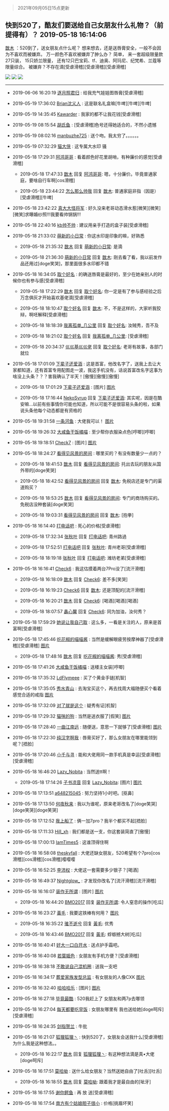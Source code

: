 > 2021年09月05日15点更新
<link rel="stylesheet" href="https://cdn.jsdelivr.net/gh/taotie6/sampleJSON@main/css/photo_show.css">


 ## 快到520了，酷友们要送给自己女朋友什么礼物？（前提得有）？ 2019-05-18 16:14:06

 [㪚木](https://www.coolapk.com/feed/11782335?shareKey=Zjk2Yzg2MDMwNmJmNjEzMTc0YjA~) ：520到了，送女朋友点什么呢？
想来想去，还是送唇膏安全，一般不会因为不喜欢而被嫌弃。
万一颜色不喜欢被嫌弃了肿么办？
简单，
来一套超级限量款 27只装，
15只娇兰限量，
还有12只巴宝莉、tf、迪奥、阿玛尼、纪梵希、兰蔻等限量综合。
被嫌弃<!--break-->？不存在滴[受虐滑稽][受虐滑稽][受虐滑稽] 

<div class="album">
<img class="img-item" src="http://image.coolapk.com/feed/2019/0518/16/1081091_7200_5639@1080x1440.jpg" />
<img class="img-item" src="http://image.coolapk.com/feed/2019/0518/16/1081091_7241_0242@1080x1440.jpg" />
<img class="img-item" src="http://image.coolapk.com/feed/2019/0518/16/1081091_7243_6578@985x1314.jpg" />
</div>

 ------- 

- 2019-06-06 16:20:19 [逐月照君归](uid=1370918) : 给我充气娃娃图唇膏[受虐滑稽] 

- 2019-05-19 17:36:02 [Brian沈义人](uid=886080) : 这是联名礼盒嘛[牛啤][牛啤][牛啤] 

- 2019-05-19 14:35:45 [Kawarder](uid=1289463) : 我家的都不让我花钱[受虐滑稽] 

- 2019-05-19 08:15:54 [胡氏鱼](uid=2279871) : [受虐滑稽]色号还得她适合的，不然小遗憾 

- 2019-05-19 08:02:16 [manbuzhe725](uid=2258784) : 送个吻。我太穷了。。。。。。 

- 2019-05-19 07:32:29 [猫大侠](uid=692666) : 这专属大水印 骚 

- 2019-05-18 17:29:31 [阿鸿哥哥](uid=853743) : 看着颜色好花里胡哨，有种廉价的感觉[受虐滑稽] 

    - 2019-05-18 17:47:33 [㪚木](uid=1081091) 回复 [阿鸿哥哥](uid=853743): 嗯，十分廉价。毕竟普通家庭，要啥自行车啊[cos滑稽] 

    - 2019-05-18 23:44:22 [怎么那么帅我](uid=1421130) 回复 [㪚木](uid=1081091): 普通家庭非指（因是）[受虐滑稽][牛啤] 

- 2019-05-18 23:42:22 [真大大怪将军](uid=1179270) : 好久没来老哥动态滑水惹[微笑][微笑][微笑]求曝婚纱照!!!我要看帅锅锅!!! 

- 2019-05-18 22:40:16 [kb帅不帅](uid=1534346) : 建议用亲手打造的盒子装[受虐滑稽] 

- 2019-05-18 21:33:02 [萌新的小日常](uid=1139593) : 你这水印是印象的嘛，好熟悉 

    - 2019-05-18 21:35:32 [㪚木](uid=1081091) 回复 [萌新的小日常](uid=1139593): 是滴 

    - 2019-05-18 21:36:30 [萌新的小日常](uid=1139593) 回复 [㪚木](uid=1081091): 刚去看了看，我以前发作品还用过[doge笑哭]，那里面很多水印都不错 

- 2019-05-18 16:34:05 [取个好名](uid=1277417) : 的确送唇膏是最好的，至少在她亲别人的时候你也有参与感[受虐滑稽] 

    - 2019-05-18 17:22:29 [㪚木](uid=1081091) 回复 [取个好名](uid=1277417): 你一定是有了参与感经验之后万念俱灰才开始喜欢基佬滴[受虐滑稽] 

    - 2019-05-18 18:10:47 [取个好名](uid=1277417) 回复 [㪚木](uid=1081091): 不，不是这样的，大家听我狡辩，啊呸解释[受虐滑稽] 

    - 2019-05-18 18:18:39 [我离孤单_几公里](uid=2441122) 回复 [取个好名](uid=1277417): 汝贼秀，吾不及 

    - 2019-05-18 18:21:02 [取个好名](uid=1277417) 回复 [我离孤单_几公里](uid=2441122): [受虐滑稽] 

    - 2019-05-18 20:34:37 [巛巛基巛巛佬](uid=1483975) 回复 [取个好名](uid=1277417): 老哥有故事，各部门就位 

- 2019-05-18 17:01:09 [下辈子还爱涵](uid=2318773) : 这是首富，他改名字了，送我上去让大家都知道，还有首富专用配图走一波，我这手机没有，话说首富改名字这事为啥没上头条？？？害我确认了半天！[傲慢][傲慢][傲慢] 

    - 2019-05-18 17:01:29 [下辈子还爱涵](uid=2318773) : [图片] [图片](http://image.coolapk.com/feed/2019/0318/08/760833_1552867556_6767@222x296.gif)

    - 2019-05-18 17:16:44 [NekoSyrup](uid=1868243) 回复 [下辈子还爱涵](uid=2318773): 其实呢，因是在酷安嘛…以前有些事情你可能也知道，所以可能不是很容易头条的啦，如果说头条他每个动态都是有资格的 

- 2019-05-18 19:31:58 [一条河鱼](uid=1797408) : 大佬我可以！ [图片](http://image.coolapk.com/feed/2019/0512/22/1049779_2887_3076@566x411.jpg)

- 2019-05-18 19:26:32 [大咸鱼干饭橘喵](uid=1121183) : 至少帮你衣服染点色[哼唧][哼唧] 

- 2019-05-18 19:18:51 [Check7](uid=2474522) : [图片] [图片](http://image.coolapk.com/feed/2019/0518/19/2474522_8329_4884@1080x796.jpg)

- 2019-05-18 18:24:27 [看得见风景的房间](uid=887049) : 哪里买的？有没有数量少一点的？ 

    - 2019-05-18 18:41:53 [㪚木](uid=1081091) 回复 [看得见风景的房间](uid=887049): 托出去玩的朋友从国外带的[doge笑哭] 

    - 2019-05-18 18:42:52 [看得见风景的房间](uid=887049) 回复 [㪚木](uid=1081091): 免税店还是专门的渠道购买？ 

    - 2019-05-18 18:53:25 [㪚木](uid=1081091) 回复 [看得见风景的房间](uid=887049): 专门的商场购买的。免税店没种套装[doge笑哭] 

    - 2019-05-18 19:03:31 [看得见风景的房间](uid=887049) 回复 [㪚木](uid=1081091): [抱拳] 

- 2019-05-18 16:14:40 [打电话吧](uid=1906112) : 死心的价格[受虐滑稽] 

    - 2019-05-18 17:32:34 [张秋叶](uid=1613104) 回复 [打电话吧](uid=1906112): 青州路過 

    - 2019-05-18 17:52:51 [打电话吧](uid=1906112) 回复 [张秋叶](uid=1613104): 青州老哥[受虐滑稽] 

    - 2019-05-18 18:19:18 [张秋叶](uid=1613104) 回复 [打电话吧](uid=1906112): 潍坊老弟[受虐滑稽] 

- 2019-05-18 16:16:41 [Check6](uid=1102136) : 我这估摸着两台7Pro没了[流汗滑稽] 

    - 2019-05-18 16:18:09 [㪚木](uid=1081091) 回复 [Check6](uid=1102136): 差不多[笑哭] 

    - 2019-05-18 16:19:23 [Check6](uid=1102136) 回复 [㪚木](uid=1081091): 还是顶配的[流汗滑稽] 

    - 2019-05-18 16:20:21 [㪚木](uid=1081091) 回复 [Check6](uid=1102136): [喝酒][喝酒][喝酒] 

    - 2019-05-18 18:07:57 [鑫心馨](uid=2611196) 回复 [Check6](uid=1102136): 同为加油，汝何秀？ 

- 2019-05-18 17:59:29 [她说让我自己取](uid=604983) : 这么多，一看是关注的人，原来是首富啊[受虐滑稽] 

- 2019-05-18 17:45:46 [吃花椒的喵喵酱](uid=1277774) : 当然是缓解眼疲劳按摩神器了[受虐滑稽][受虐滑稽] [图片](http://image.coolapk.com/live/2019/0411/12/2221080_1554955947_3158@1080x1920.jpg)

    - 2019-05-18 17:48:16 [㪚木](uid=1081091) 回复 [吃花椒的喵喵酱](uid=1277774): 秀[受虐滑稽] 

- 2019-05-18 17:41:26 [大咸鱼干饭橘喵](uid=1121183) : 送楼主女装[哼唧] 

- 2019-05-18 17:35:32 [LdFlymeee](uid=2138634) : 买了个黄金手链[机智] 

- 2019-05-18 17:35:05 [秀水青山](uid=1963065) : 去淘宝买这个，再去找周大福随便买个看着感觉合适的戒指 [图片](http://image.coolapk.com/feed/2019/0518/17/1963065_2101_4353@1080x2244.jpg)

- 2019-05-18 17:32:09 [对了就是这个](uid=1451911) : 疑秀有证[机智] 

- 2019-05-18 17:29:32 [猫咪的狗](uid=507595) : 当然是送衣服了[假笑] [图片](http://image.coolapk.com/feed/2019/0518/17/507595_1769_6112@1080x2340.jpg)

- 2019-05-18 17:28:40 [一曲江南远](uid=1068225) : 随便送，意思一下就够了[受虐滑稽] [图片](http://image.coolapk.com/feed/2019/0518/17/1068225_1716_5274@2494x3325.jpg)

- 2019-05-18 17:22:30 [纯汉字啊我](uid=1332621) : 唇膏买好了，那么女朋友在哪里能领到呢？[捂脸] 

- 2019-05-18 17:20:46 [小千与寻](uid=1929892) : 能和大佬用同一款手机真是幸运[受虐滑稽][受虐滑稽] 

- 2019-05-18 16:46:20 [Lazy_Nobita](uid=803996) : 当然送tt啊！ 

    - 2019-05-18 17:14:26 [子书凉音](uid=1313127) 回复 [Lazy_Nobita](uid=803996): [图片] [图片](http://image.coolapk.com/feed/2019/0510/21/2097984_4565_3777@640x300.jpg)

- 2019-05-18 17:13:51 [a648215045](uid=612562) : 努力坚持1小时吧。[抠鼻] 

- 2019-05-18 17:13:50 [何夜秋来](uid=552467) : 我以为谁呢，原来老哥改名了[doge笑哭][doge笑哭][doge笑哭] 

- 2019-05-18 17:12:52 [我上船了](uid=441422) : 俩一加7pro？我半个都买不起[捂脸] 

- 2019-05-18 17:11:33 [Hill_xh](uid=713188) : 我们都是送一支，你这套装简直了[傲慢] 

- 2019-05-18 17:00:13 [IamTimes5](uid=2286768) : 这谁顶得住啊 

- 2019-05-18 16:58:08 [theskyfall](uid=818605) : 大佬还缺女朋友，520希望有个7pro[cos滑稽][cos滑稽][cos滑稽]嘤嘤嘤 

- 2019-05-18 16:52:25 [李沛权](uid=1731134) : 大佬这一套需要多少银子？[喝酒] 

- 2019-05-18 16:49:37 [Nightglow_](uid=2017432) : 才发现你改名了[流汗滑稽][流汗滑稽] 

- 2019-05-18 16:16:07 [装作无所谓](uid=890690) : [图片] [图片](http://image.coolapk.com/feed/2019/0502/10/890690_2621_3888@221x221.jpg)

    - 2019-05-18 16:44:20 [BMO2017](uid=1259490) 回复 [装作无所谓](uid=890690): 令人窒息的操作[吃瓜] 

- 2019-05-18 16:23:27 [黃毛](uid=1419789) : 我要这铁棒有何用？ [图片](http://image.coolapk.com/feed/2019/0518/16/1419789_7804_2824@200x182.gif)

    - 2019-05-18 16:35:22 [骓不逝兮](uid=2368589) 回复 [黃毛](uid=1419789): 优秀 

    - 2019-05-18 16:43:46 [BMO2017](uid=1259490) 回复 [黃毛](uid=1419789): 蜉蝣撼大树[吃瓜] 

- 2019-05-18 16:40:41 [好大一口白开水](uid=2125496) : 送点护手霜吧。 

- 2019-05-18 16:40:08 [若葉姫色](uid=1605581) : 女朋友有手机方便？[受虐滑稽] 

- 2019-05-18 16:38:18 [不敢说自己混机圈](uid=1430068) : 送我一支吧 

- 2019-05-18 16:34:17 [葬爱家族发型总监](uid=933375) : 有女朋友的人像CXK [图片](http://image.coolapk.com/feed/2019/0518/16/933375_8454_6426@910x1620.jpg)

- 2019-05-18 16:32:40 [哈哈哈乐](uid=1389702) : [图片] [图片](http://image.coolapk.com/feed/2019/0502/15/1389702_2083_3347@198x198.jpg)

- 2019-05-18 16:27:18 [毕竟最酷](uid=677297) : 520我赶上了  女朋友和两7p去哪领 

- 2019-05-18 16:27:04 [每天都要吃早饭](uid=2556602) : 女朋友哪里有  我也送给她[doge呵斥][受虐滑稽] 

- 2019-05-18 16:24:35 [剑指贺兰](uid=1109203) : 牛批 

- 2019-05-18 16:21:07 [狐狸狐狸丶](uid=1776911) : 快到520了，女朋友会送我什么[受虐滑稽]为什么我是这种想法。。 

    - 2019-05-18 16:22:17 [㪚木](uid=1081091) 回复 [狐狸狐狸丶](uid=1776911): 有这种想法滴是真•大佬[doge呵斥] 

- 2019-05-18 16:17:51 [莫哈呦](uid=1649828) : 送什么给女朋友？当然送她自由了[吐舌][吐舌] 

    - 2019-05-18 16:18:55 [㪚木](uid=1081091) 回复 [莫哈呦](uid=1649828): 跟着我才是最自由的[呲牙] 

- 2019-05-18 16:17:55 [谢你鳄鱼](uid=2063607) : 再 放 送[受虐滑稽] 

- 2019-05-18 16:17:54 [南方有个姑娘胆子很小](uid=1893384) : 价格[挑眉坏笑] 

